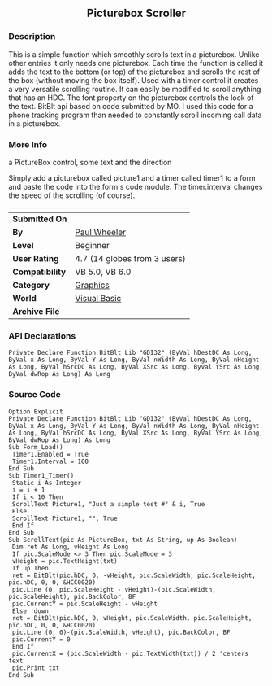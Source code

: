 ﻿<div align="center">

## Picturebox Scroller


</div>

### Description

This is a simple function which smoothly scrolls text in a picturebox. Unlike other entries it only needs one picturebox. Each time the function is called it adds the text to the bottom (or top) of the picturebox and scrolls the rest of the box (without moving the box itself). Used with a timer control it creates a very versatile scrolling routine. It can easily be modified to scroll anything that has an HDC. The font property on the picturebox controls the look of the text. BitBlt api based on code submitted by MO. I used this code for a phone tracking program than needed to constantly scroll incoming call data in a picturebox.
 
### More Info
 
a PictureBox control, some text and the direction

Simply add a picturebox called picture1 and a timer called timer1 to a form and paste the code into the form's code module. The timer.interval changes the speed of the scrolling (of course).


<span>             |<span>
---                |---
**Submitted On**   |
**By**             |[Paul Wheeler](https://github.com/Planet-Source-Code/PSCIndex/blob/master/ByAuthor/paul-wheeler.md)
**Level**          |Beginner
**User Rating**    |4.7 (14 globes from 3 users)
**Compatibility**  |VB 5\.0, VB 6\.0
**Category**       |[Graphics](https://github.com/Planet-Source-Code/PSCIndex/blob/master/ByCategory/graphics__1-46.md)
**World**          |[Visual Basic](https://github.com/Planet-Source-Code/PSCIndex/blob/master/ByWorld/visual-basic.md)
**Archive File**   |[](https://github.com/Planet-Source-Code/paul-wheeler-picturebox-scroller__1-11912/archive/master.zip)

### API Declarations

```
Private Declare Function BitBlt Lib "GDI32" (ByVal hDestDC As Long, ByVal x As Long, ByVal Y As Long, ByVal nWidth As Long, ByVal nHeight As Long, ByVal hSrcDC As Long, ByVal XSrc As Long, ByVal YSrc As Long, ByVal dwRop As Long) As Long
```


### Source Code

```
Option Explicit
Private Declare Function BitBlt Lib "GDI32" (ByVal hDestDC As Long, ByVal x As Long, ByVal Y As Long, ByVal nWidth As Long, ByVal nHeight As Long, ByVal hSrcDC As Long, ByVal XSrc As Long, ByVal YSrc As Long, ByVal dwRop As Long) As Long
Sub Form_Load()
 Timer1.Enabled = True
 Timer1.Interval = 100
End Sub
Sub Timer1_Timer()
 Static i As Integer
 i = i + 1
 If i < 10 Then
 ScrollText Picture1, "Just a simple test #" & i, True
 Else
 ScrollText Picture1, "", True
 End If
End Sub
Sub ScrollText(pic As PictureBox, txt As String, up As Boolean)
 Dim ret As Long, vHeight As Long
 If pic.ScaleMode <> 3 Then pic.ScaleMode = 3
 vHeight = pic.TextHeight(txt)
 If up Then
 ret = BitBlt(pic.hDC, 0, -vHeight, pic.ScaleWidth, pic.ScaleHeight, pic.hDC, 0, 0, &HCC0020)
 pic.Line (0, pic.ScaleHeight - vHeight)-(pic.ScaleWidth, pic.ScaleHeight), pic.BackColor, BF
 pic.CurrentY = pic.ScaleHeight - vHeight
 Else 'down
 ret = BitBlt(pic.hDC, 0, vHeight, pic.ScaleWidth, pic.ScaleHeight, pic.hDC, 0, 0, &HCC0020)
 pic.Line (0, 0)-(pic.ScaleWidth, vHeight), pic.BackColor, BF
 pic.CurrentY = 0
 End If
 pic.CurrentX = (pic.ScaleWidth - pic.TextWidth(txt)) / 2 'centers text
 pic.Print txt
End Sub
```

